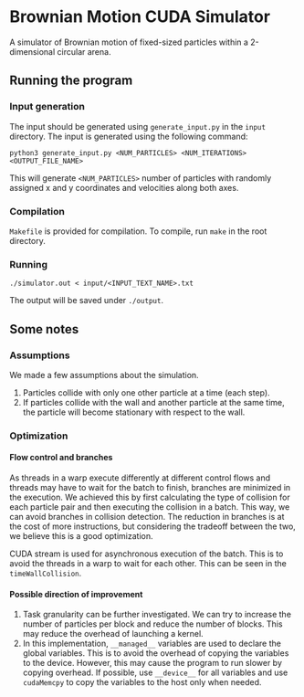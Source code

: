 # Brownian Motion CUDA Simulator

A simulator of Brownian motion of fixed-sized particles within a 2-dimensional circular arena.

## Running the program

### Input generation

The input should be generated using `generate_input.py` in the `input` directory. The input is generated using the following command:

`python3 generate_input.py <NUM_PARTICLES> <NUM_ITERATIONS> <OUTPUT_FILE_NAME>`

This will generate `<NUM_PARTICLES>` number of particles with randomly assigned x and y coordinates and velocities along both axes.

### Compilation

`Makefile` is provided for compilation. To compile, run `make` in the root directory.

### Running

`./simulator.out < input/<INPUT_TEXT_NAME>.txt`

The output will be saved under `./output`.


## Some notes

### Assumptions

We made a few assumptions about the simulation.

1. Particles collide with only one other particle at a time (each step).
2. If particles collide with the wall and another particle at the same time, the particle will become stationary with respect to the wall.

### Optimization

#### Flow control and branches
As threads in a warp execute differently at different control flows and threads may have to wait for the batch to finish, branches are minimized in the execution.
We achieved this by first calculating the type of collision for each particle pair and then executing the collision in a batch. This way, we can avoid branches in collision detection.
The reduction in branches is at the cost of more instructions, but considering the tradeoff between the two, we believe this is a good optimization.

CUDA stream is used for asynchronous execution of the batch. This is to avoid the threads in a warp to wait for each other.
This can be seen in the `timeWallCollision`.

#### Possible direction of improvement
1. Task granularity can be further investigated. We can try to increase the number of particles per block and reduce the number of blocks. This may reduce the overhead of launching a kernel.
2. In this implementation, `__managed__` variables are used to declare the global variables. This is to avoid the overhead of copying the variables to the device. 
However, this may cause the program to run slower by copying overhead. 
If possible, use `__device__` for all variables and use `cudaMemcpy` to copy the variables to the host only when needed.
